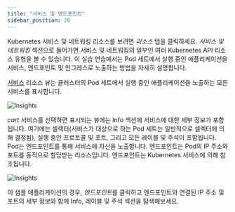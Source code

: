 ```yaml
---
title: "서비스 및 엔드포인트"
sidebar_position: 20
---
```


Kubernetes 서비스 및 네트워킹 리소스를 보려면 <i>리소스</i> 탭을 클릭하세요. <i>서비스 및 네트워킹</i> 섹션으로 들어가면 서비스 및 네트워킹의 일부인 여러 Kubernetes API 리소스 유형을 볼 수 있습니다. 이 실습 연습에서는 Pod 세트에서 실행 중인 애플리케이션을 서비스, 엔드포인트 및 인그레스로 노출하는 방법을 자세히 설명합니다.

[서비스](https://kubernetes.io/docs/concepts/services-networking/service/) 리소스 뷰는 클러스터의 Pod 세트에서 실행 중인 애플리케이션을 노출하는 모든 서비스를 표시합니다.

![Insights](/img/resource-view/service-view.jpg)

<i>cart</i> 서비스를 선택하면 표시되는 뷰에는 Info 섹션에 서비스에 대한 세부 정보가 포함됩니다. 여기에는 셀렉터(서비스가 대상으로 하는 Pod 세트는 일반적으로 셀렉터에 의해 결정됨), 실행 중인 프로토콜 및 포트, 그리고 모든 레이블 및 주석이 포함됩니다.
Pod는 엔드포인트를 통해 서비스에 자신을 노출합니다. 엔드포인트는 Pod의 IP 주소와 포트를 동적으로 할당받는 리소스입니다. 엔드포인트는 Kubernetes 서비스에 의해 참조됩니다.

![Insights](/img/resource-view/service-endpoint.png)

이 샘플 애플리케이션의 경우, <i>엔드포인트</i>를 클릭하고 엔드포인트와 연결된 IP 주소 및 포트의 세부 정보와 함께 Info, 레이블 및 주석 섹션을 탐색해보세요.